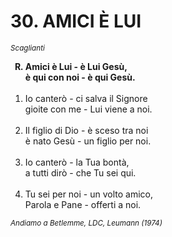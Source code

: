 # 30. AMICI È LUI

<sub><i>Scaglianti</i></sub>
<ol>
	<b><li type="A" value="18">Amici è Lui - è Lui Gesù,<br>
		è qui con noi - è qui Gesù.</li></b><br>
	<li value="1">Io canterò - ci salva il Signore<br>
		gioite con me - Lui viene a noi.</li><br>
	<li>Il figlio di Dio - è sceso tra noi<br>
		è nato Gesù - un figlio per noi.</li><br>
	<li>Io canterò - la Tua bontà,<br>
		a tutti dirò - che Tu sei qui.</li><br>
	<li>Tu sei per noi - un volto amico,<br>
		Parola e Pane - offerti a noi.</li>
</ol>
<sub><i>Andiamo a Betlemme, LDC, Leumann (1974)</i></sub>
